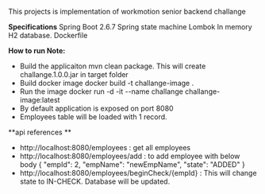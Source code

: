 This projects is implementation of workmotion senior backend challange

**Specifications**
Spring Boot 2.6.7
Spring state machine
Lombok
In memory H2 database.
Dockerfile

**How to run Note:**
* Build the applicaiton mvn clean package. This will create challange.1.0.0.jar in target folder
* Build docker image docker build -t challange-image .
* Run the image docker run -d -it --name challange challange-image:latest
* By default application is exposed on port 8080
* Employees table will be loaded with 1 record. 

**api references **
* http://localhost:8080/employees : get all employees
* http://localhost:8080/employees/add : to add employee with below body
  {
    "empId": 2,
    "empName": "newEmpName",
    "state": "ADDED"
  }
* http://localhost:8080/employees/beginCheck/{empId} : This will change state to IN-CHECK. Database will be updated.



 
  

